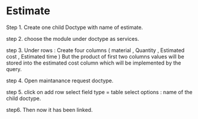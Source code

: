 # Estimate

 Step 1. Create one child Doctype with name of estimate.

 step 2. choose the module under doctype as services.

 step 3. Under rows :
        Create four columns ( material , Quantity , Estimated cost , Estimated time )
        But the product of first two columns values will be stored into the estimated cost column which will be               implemented by the query.

 step 4. Open maintanance request doctype.

 step 5. click on add row 
        select field type = table 
        select options : name of the child doctype.
  
  
 step6. Then now it has been linked.

